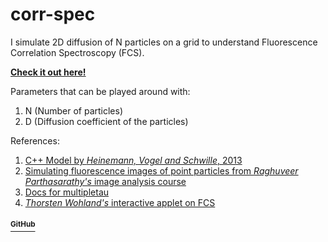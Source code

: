 # corr-spec

I simulate 2D diffusion of N particles on a grid to understand Fluorescence Correlation Spectroscopy (FCS).

[**Check it out here!**](https://shivchitinous.github.io/corr-spec/fcs)

Parameters that can be played around with:

1. N (Number of particles)
2. D (Diffusion coefficient of the particles)

References:
1. [C++ Model by *Heinemann, Vogel and Schwille*, 2013](https://github.com/FabianHeinemann/simulated_2d_diffusion)
2. [Simulating fluorescence images of point particles from *Raghuveer Parthasarathy's* image analysis course](https://github.com/shivChitinous/image-annals)
3. [Docs for multipletau](https://multipletau.readthedocs.io/en/latest/)
4. [*Thorsten Wohland's* interactive applet on FCS](https://www.dbs.nus.edu.sg/lab/BFL/confocal_fcs_cdf.html)

#### [<sup>GitHub</sup>](https://github.com/shivChitinous/corr-spec)
